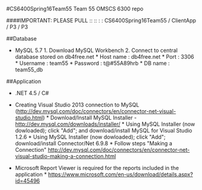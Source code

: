 #CS6400Spring16Team55
Team 55 OMSCS 6300 repo

####IMPORTANT: PLEASE PULL ::  ::  :  : CS6400Spring16Team55 / ClientApp / P3 / P3

##Database
- MySQL 5.7
      1. Download MySQL Workbench
      2. Connect to central database stored on db4free.net
          * Host name : db4free.net
          * Port : 3306
          * Username : team55
          * Password : t@#55A89hrb
          * DB name : team55_db

##Application
- .NET 4.5 / C#


- Creating Visual Studio 2013 connection to MySQL (http://dev.mysql.com/doc/connectors/en/connector-net-visual-studio.html)
      * Download/Install MySQL Installer - http://dev.mysql.com/downloads/installer/
      * Using MySQL Installer (now dowloaded); click "Add"; and download/install MySQL for Visual Studio 1.2.6
      * Using MySQL Installer (now dowloaded); click "Add"; download/install Connector/Net 6.9.8
      * Follow steps "Making a Connection" http://dev.mysql.com/doc/connectors/en/connector-net-visual-studio-making-a-connection.html

- Microsoft Report Viewer is required for the reports included in the application
      * https://www.microsoft.com/en-us/download/details.aspx?id=45496
      


